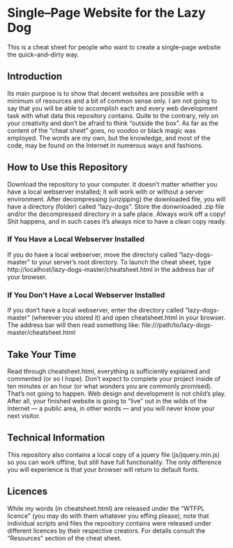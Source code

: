 # Single–Page Website for the Lazy Dog
This is a cheat sheet for people who want to create a single–page website the quick–and–dirty way.

## Introduction
Its main purpose is to show that decent websites are possible with a minimum of resources and a bit of common sense only.
I am not going to say that you will be able to accomplish each and every web development task with what data this repository
contains. Quite to the contrary, rely on your creativity and don’t be afraid to think “outside the box”.
As far as the content of the “cheat sheet” goes, no voodoo or black magic was employed. The words are my own, but the knowledge,
and most of the code, may be found on the Internet in numerous ways and fashions.

## How to Use this Repository
Download the repository to your computer. It doesn’t matter whether you have a local webserver installed; it will work with
or without a server environment. After decompressing (unzipping) the downloaded file, you will have a directory (folder)
called “lazy-dogs”. Store the donwnloaded .zip file and/or the decompressed directory in a safe place.
Always work off a copy! Shit happens, and in such cases it’s always nice to have a clean copy ready.

### If You Have a Local Webserver Installed
If you do have a local webserver, move the directory called “lazy-dogs-master” to your server’s root directory.
To launch the cheat sheet, type http://localhost/lazy-dogs-master/cheatsheet.html in the address bar of your browser.

### If You Don’t Have a Local Webserver Installed
If you don’t have a local webserver, enter the directory called “lazy-dogs-master” (wherever you stored it)
and open cheatsheet.html in your browser. The address bar will then read something like:
file:///path/to/lazy-dogs-master/cheatsheet.html

## Take Your Time
Read through cheatsheet.html, everything is sufficiently explained and commented (or so I hope).
Don’t expect to complete your project inside of ten minutes or an hour (or what wonders you are commonly promised).
That’s not going to happen. Web design and development is not child’s play. After all, your finished website is
going to “live” out in the wilds of the Internet — a public area, in other words — and you will never know your next visitor.

## Technical Information
This repository also contains a local copy of a jquery file (js/jquery.min.js) so you can work offline, but still
have full functionality. The only difference you will experience is that your browser will return to default fonts.

## Licences
While my words (in cheatsheet.html) are released under the “WTFPL licence” (you may do with them whatever you effing please),
note that individual scripts and files the repository contains were released under different licences by their respective
creators. For details consult the “Resources” section of the cheat sheet.
